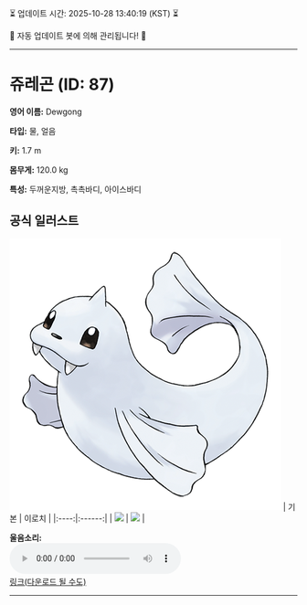 
⏳ 업데이트 시간: 2025-10-28 13:40:19 (KST) ⏳

🤖 자동 업데이트 봇에 의해 관리됩니다! 🤖

---

# 쥬레곤 (ID: 87)
**영어 이름:** Dewgong

**타입:** 물, 얼음

**키:** 1.7 m

**몸무게:** 120.0 kg

**특성:** 두꺼운지방, 촉촉바디, 아이스바디

## 공식 일러스트
![](https://raw.githubusercontent.com/PokeAPI/sprites/master/sprites/pokemon/other/official-artwork/87.png)
| 기본 | 이로치 |
|:----:|:------:|
| <img src="http://play.pokemonshowdown.com/sprites/ani/dewgong.gif" width="200"> | <img src="http://play.pokemonshowdown.com/sprites/ani-shiny/dewgong.gif" width="200"> |

**울음소리:**<br><audio controls src="https://raw.githubusercontent.com/PokeAPI/cries/main/cries/pokemon/latest/87.ogg"></audio><br> [링크(다운로드 될 수도)](https://raw.githubusercontent.com/PokeAPI/cries/main/cries/pokemon/latest/87.ogg)


---
